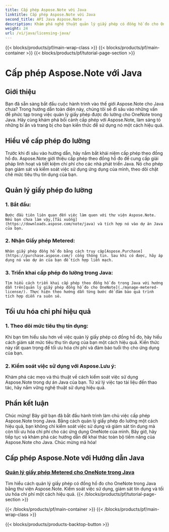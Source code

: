 ```yaml
---
title: Cấp phép Aspose.Note với Java
linktitle: Cấp phép Aspose.Note với Java
second_title: API Java Aspose.Note
description: Khám phá nghệ thuật quản lý giấy phép có đồng hồ đo cho OneNote trong Java với Aspose.Note. Kiểm soát hiệu quả việc sử dụng, giám sát tín dụng và tối ưu hóa chi phí.
weight: 24
url: /vi/java/licensing-java/
---
```


{{< blocks/products/pf/main-wrap-class >}}
{{< blocks/products/pf/main-container >}}
{{< blocks/products/pf/tutorial-page-section >}}

# Cấp phép Aspose.Note với Java

## Giới thiệu

Bạn đã sẵn sàng bắt đầu cuộc hành trình vào thế giới Aspose.Note cho Java chưa? Trong hướng dẫn toàn diện này, chúng tôi sẽ đi sâu vào những vấn đề phức tạp trong việc quản lý giấy phép được đo lường cho OneNote trong Java. Hãy cùng khám phá bối cảnh cấp phép với Aspose.Note, làm sáng tỏ những bí ẩn và trang bị cho bạn kiến thức để sử dụng nó một cách hiệu quả.

## Hiểu về cấp phép đo lường

Trước khi đi sâu vào hướng dẫn, hãy nắm bắt khái niệm cấp phép theo đồng hồ đo. Aspose.Note giới thiệu cấp phép theo đồng hồ đo để cung cấp giải pháp linh hoạt và tiết kiệm chi phí cho các nhà phát triển Java. Nó cho phép bạn giám sát và kiểm soát việc sử dụng ứng dụng của mình, theo dõi chặt chẽ mức tiêu thụ tín dụng của bạn.

## Quản lý giấy phép đo lường

### 1. Bắt đầu:
    Bước đầu tiên liên quan đến việc làm quen với thư viện Aspose.Note. Nếu bạn chưa làm vậy,[Tải xuống](https://downloads.aspose.com/note/java) và tích hợp nó vào dự án Java của bạn.

### 2. Nhận Giấy phép Metered:
    Nhận giấy phép đồng hồ đo bằng cách truy cập[Aspose.Purchase](https://purchase.aspose.com/) cổng thông tin. Sau khi có được, hãy áp dụng nó vào dự án của bạn để tích hợp liền mạch.

### 3. Triển khai cấp phép đo lường trong Java:
    Tìm hiểu cách triển khai cấp phép theo đồng hồ đo trong Java với hướng dẫn trên[quản lý giấy phép đồng hồ đo cho OneNote](./manage-metered-license/). Thực hiện theo hướng dẫn từng bước để đảm bảo quá trình tích hợp diễn ra suôn sẻ.

## Tối ưu hóa chi phí hiệu quả

### 1. Theo dõi mức tiêu thụ tín dụng:
   Khi bạn tìm hiểu sâu hơn về việc quản lý giấy phép có đồng hồ đo, hãy hiểu cách giám sát mức tiêu thụ tín dụng của bạn một cách hiệu quả. Kiến thức này rất quan trọng để tối ưu hóa chi phí và đảm bảo tuổi thọ cho ứng dụng của bạn.

### 2. Kiểm soát việc sử dụng với Aspose.Lưu ý:
   Khám phá các mẹo và thủ thuật về cách kiểm soát việc sử dụng Aspose.Note trong dự án Java của bạn. Từ xử lý việc tạo tài liệu đến thao tác, hãy nắm vững nghệ thuật sử dụng hiệu quả.

## Phần kết luận

Chúc mừng! Bây giờ bạn đã bắt đầu hành trình làm chủ việc cấp phép Aspose.Note trong Java. Bằng cách quản lý giấy phép đo lường một cách hiệu quả, bạn không chỉ kiểm soát việc sử dụng và giám sát tín dụng mà còn tối ưu hóa chi phí cho các ứng dụng OneNote của mình. Bây giờ, hãy tiếp tục và khám phá các hướng dẫn để khai thác toàn bộ tiềm năng của Aspose.Note cho Java. Chúc mừng mã hóa!
## Cấp phép Aspose.Note với Hướng dẫn Java
### [Quản lý giấy phép Metered cho OneNote trong Java](./manage-metered-license/)
Tìm hiểu cách quản lý giấy phép có đồng hồ đo cho OneNote trong Java bằng thư viện Aspose.Note. Kiểm soát việc sử dụng, giám sát tín dụng và tối ưu hóa chi phí một cách hiệu quả.
{{< /blocks/products/pf/tutorial-page-section >}}

{{< /blocks/products/pf/main-container >}}
{{< /blocks/products/pf/main-wrap-class >}}

{{< blocks/products/products-backtop-button >}}
